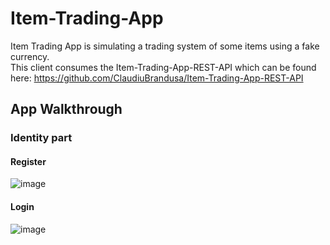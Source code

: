 # Item-Trading-App
Item Trading App is simulating a trading system of some items using a fake currency.  
This client consumes the Item-Trading-App-REST-API which can be found here: https://github.com/ClaudiuBrandusa/Item-Trading-App-REST-API

## App Walkthrough
### Identity part
#### Register
![image](https://drive.google.com/uc?export=view&id=1B9yx7hkvrKL3v5snwmIj3fHSPmOn9TU8)
#### Login
![image](https://drive.google.com/uc?export=view&id=18iGhwBL5-VGe2EwdMGtca-pJKnpNaoPD)